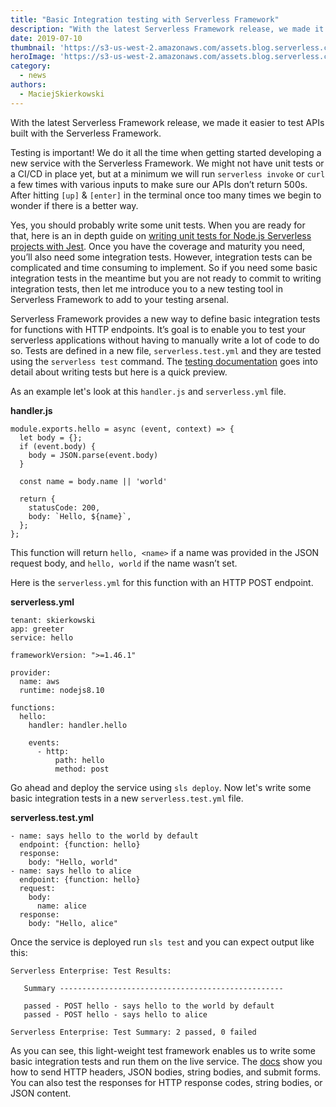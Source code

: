 ```yaml
---
title: "Basic Integration testing with Serverless Framework"
description: "With the latest Serverless Framework release, we made it easier to test APIs built with the Serverless Framework."
date: 2019-07-10
thumbnail: 'https://s3-us-west-2.amazonaws.com/assets.blog.serverless.com/sfe-test-framework/thumbnail.png'
heroImage: 'https://s3-us-west-2.amazonaws.com/assets.blog.serverless.com/sfe-test-framework/header.png'
category:
  - news
authors: 
  - MaciejSkierkowski
---
```


With the latest Serverless Framework release, we made it easier to test APIs built with the Serverless Framework.

Testing is important! We do it all the time when getting started developing a new service with the Serverless Framework. We might not have unit tests or a CI/CD in place yet, but at a minimum we will run `serverless invoke` or `curl` a few times with various inputs to make sure our APIs don’t return 500s. After hitting `[up]` & `[enter]` in the terminal once too many times we begin to wonder if there is a better way.

Yes, you should probably write some unit tests. When you are ready for that, here is an in depth guide on [writing unit tests for Node.js Serverless projects with Jest](https://serverless.com/blog/unit-testing-nodejs-serverless-jest/). Once you have the coverage and maturity you need, you’ll also need some integration tests. However, integration tests can be complicated and time consuming to implement. So if you need some basic integration tests in the meantime but you are not ready to commit to writing integration tests, then let me introduce you to a new testing tool in Serverless Framework to add to your testing arsenal.

Serverless Framework provides a new way to define basic integration tests for functions with HTTP endpoints. It’s goal is to enable you to test your serverless applications without having to manually write a lot of code to do so.  Tests are defined in a new file, `serverless.test.yml` and they are tested using the `serverless test` command.  The [testing documentation](https://github.com/serverless/enterprise/blob/master/docs/testing.md) goes into detail about writing tests but here is a quick preview.

As an example let's look at this `handler.js` and `serverless.yml` file.

**handler.js**
```
module.exports.hello = async (event, context) => {
  let body = {};
  if (event.body) {
    body = JSON.parse(event.body)
  }

  const name = body.name || 'world'

  return {
    statusCode: 200,
    body: `Hello, ${name}`,
  };
};
```

This function will return `hello, <name>` if a name was provided in the JSON request body, and `hello, world` if the name wasn’t set.

Here is the `serverless.yml` for this function with an HTTP POST endpoint.

**serverless.yml**
```
tenant: skierkowski
app: greeter
service: hello

frameworkVersion: ">=1.46.1"

provider:
  name: aws
  runtime: nodejs8.10

functions:
  hello:
    handler: handler.hello
    
    events:
      - http:
          path: hello
          method: post
```

Go ahead and deploy the service using `sls deploy`. Now let's write some basic integration tests in a new `serverless.test.yml` file. 

**serverless.test.yml**
```
- name: says hello to the world by default
  endpoint: {function: hello}
  response:
    body: "Hello, world"
- name: says hello to alice
  endpoint: {function: hello}
  request:
    body:
      name: alice
  response:
    body: "Hello, alice"
```

Once the service is deployed run `sls test` and you can expect output like this:

```
Serverless Enterprise: Test Results:

   Summary --------------------------------------------------

   passed - POST hello - says hello to the world by default
   passed - POST hello - says hello to alice

Serverless Enterprise: Test Summary: 2 passed, 0 failed
```

As you can see, this light-weight test framework enables us to write some basic integration tests and run them on the live service. The [docs](https://github.com/serverless/enterprise/blob/master/docs/testing.md#serverlesstestyml-specification) show you how to send HTTP headers, JSON bodies, string bodies, and submit forms. You can also test the responses for HTTP response codes, string bodies, or JSON content.
